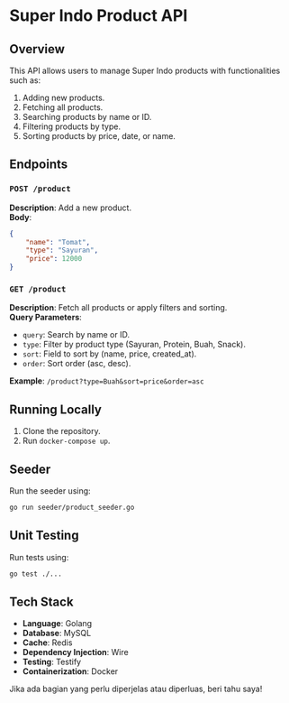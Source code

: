 # Super Indo Product API

## Overview
This API allows users to manage Super Indo products with functionalities such as:
1. Adding new products.
2. Fetching all products.
3. Searching products by name or ID.
4. Filtering products by type.
5. Sorting products by price, date, or name.

## Endpoints

### `POST /product`
**Description**: Add a new product.  
**Body**:
```json
{
    "name": "Tomat",
    "type": "Sayuran",
    "price": 12000
}
```

### `GET /product`
**Description**: Fetch all products or apply filters and sorting.  
**Query Parameters**:
- `query`: Search by name or ID.
- `type`: Filter by product type (Sayuran, Protein, Buah, Snack).
- `sort`: Field to sort by (name, price, created_at).
- `order`: Sort order (asc, desc).

**Example**: `/product?type=Buah&sort=price&order=asc`

## Running Locally
1. Clone the repository.
2. Run `docker-compose up`.

## Seeder
Run the seeder using:
```bash
go run seeder/product_seeder.go
```

## Unit Testing
Run tests using:
```bash
go test ./...
```

## Tech Stack
- **Language**: Golang
- **Database**: MySQL
- **Cache**: Redis
- **Dependency Injection**: Wire
- **Testing**: Testify
- **Containerization**: Docker

Jika ada bagian yang perlu diperjelas atau diperluas, beri tahu saya!
